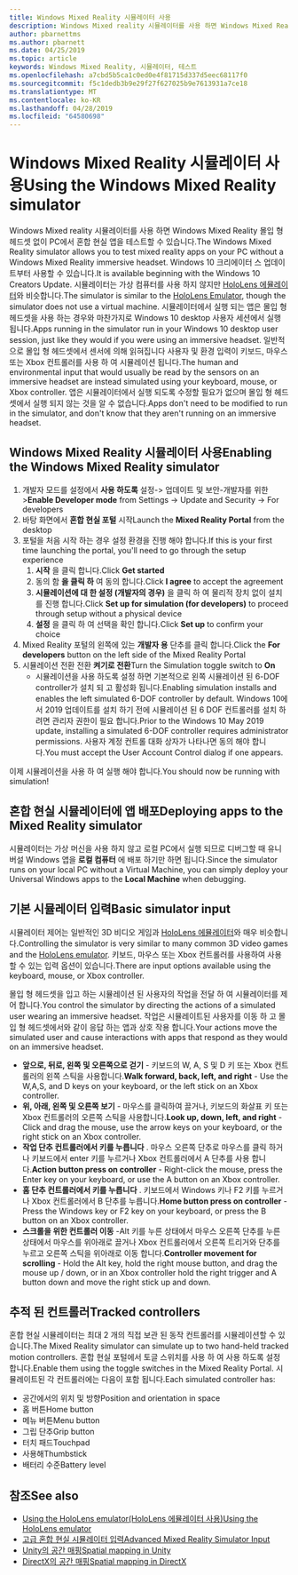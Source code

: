 ```yaml
---
title: Windows Mixed Reality 시뮬레이터 사용
description: Windows Mixed reality 시뮬레이터를 사용 하면 Windows Mixed Reality 몰입 형 헤드셋 없이 PC에서 혼합 현실 앱을 테스트할 수 있습니다.
author: pbarnettms
ms.author: pbarnett
ms.date: 04/25/2019
ms.topic: article
keywords: Windows Mixed Reality, 시뮬레이터, 테스트
ms.openlocfilehash: a7cbd5b5ca1c0ed0e4f81715d337d5eec68117f0
ms.sourcegitcommit: f5c1dedb3b9e29f27f627025b9e7613931a7ce18
ms.translationtype: MT
ms.contentlocale: ko-KR
ms.lasthandoff: 04/28/2019
ms.locfileid: "64580698"
---
```

# <a name="using-the-windows-mixed-reality-simulator"></a><span data-ttu-id="99c95-104">Windows Mixed Reality 시뮬레이터 사용</span><span class="sxs-lookup"><span data-stu-id="99c95-104">Using the Windows Mixed Reality simulator</span></span>

<span data-ttu-id="99c95-105">Windows Mixed reality 시뮬레이터를 사용 하면 Windows Mixed Reality 몰입 형 헤드셋 없이 PC에서 혼합 현실 앱을 테스트할 수 있습니다.</span><span class="sxs-lookup"><span data-stu-id="99c95-105">The Windows Mixed Reality simulator allows you to test mixed reality apps on your PC without a Windows Mixed Reality immersive headset.</span></span> <span data-ttu-id="99c95-106">Windows 10 크리에이터 스 업데이트부터 사용할 수 있습니다.</span><span class="sxs-lookup"><span data-stu-id="99c95-106">It is available beginning with the Windows 10 Creators Update.</span></span> <span data-ttu-id="99c95-107">시뮬레이터는 가상 컴퓨터를 사용 하지 않지만 [HoloLens 에뮬레이터](using-the-hololens-emulator.md)와 비슷합니다.</span><span class="sxs-lookup"><span data-stu-id="99c95-107">The simulator is similar to the [HoloLens Emulator](using-the-hololens-emulator.md), though the simulator does not use a virtual machine.</span></span> <span data-ttu-id="99c95-108">시뮬레이터에서 실행 되는 앱은 몰입 형 헤드셋을 사용 하는 경우와 마찬가지로 Windows 10 desktop 사용자 세션에서 실행 됩니다.</span><span class="sxs-lookup"><span data-stu-id="99c95-108">Apps running in the simulator run in your Windows 10 desktop user session, just like they would if you were using an immersive headset.</span></span> <span data-ttu-id="99c95-109">일반적으로 몰입 형 헤드셋에서 센서에 의해 읽혀집니다 사용자 및 환경 입력이 키보드, 마우스 또는 Xbox 컨트롤러를 사용 하 여 시뮬레이션 됩니다.</span><span class="sxs-lookup"><span data-stu-id="99c95-109">The human and environmental input that would usually be read by the sensors on an immersive headset are instead simulated using your keyboard, mouse, or Xbox controller.</span></span> <span data-ttu-id="99c95-110">앱은 시뮬레이터에서 실행 되도록 수정할 필요가 없으며 몰입 형 헤드셋에서 실행 되지 않는 것을 알 수 없습니다.</span><span class="sxs-lookup"><span data-stu-id="99c95-110">Apps don't need to be modified to run in the simulator, and don't know that they aren't running on an immersive headset.</span></span>

## <a name="enabling-the-windows-mixed-reality-simulator"></a><span data-ttu-id="99c95-111">Windows Mixed Reality 시뮬레이터 사용</span><span class="sxs-lookup"><span data-stu-id="99c95-111">Enabling the Windows Mixed Reality simulator</span></span>

1. <span data-ttu-id="99c95-112">개발자 모드를 설정에서 **사용 하도록** 설정-> 업데이트 및 보안-개발자를 위한 ></span><span class="sxs-lookup"><span data-stu-id="99c95-112">**Enable Developer mode** from Settings -> Update and Security -> For developers</span></span>
2. <span data-ttu-id="99c95-113">바탕 화면에서 **혼합 현실 포털** 시작</span><span class="sxs-lookup"><span data-stu-id="99c95-113">Launch the **Mixed Reality Portal** from the desktop</span></span>
3. <span data-ttu-id="99c95-114">포털을 처음 시작 하는 경우 설정 환경을 진행 해야 합니다.</span><span class="sxs-lookup"><span data-stu-id="99c95-114">If this is your first time launching the portal, you'll need to go through the setup experience</span></span>
   1. <span data-ttu-id="99c95-115">**시작** 을 클릭 합니다.</span><span class="sxs-lookup"><span data-stu-id="99c95-115">Click **Get started**</span></span>
   2. <span data-ttu-id="99c95-116">동의 함 **을 클릭 하** 여 동의 합니다.</span><span class="sxs-lookup"><span data-stu-id="99c95-116">Click **I agree** to accept the agreement</span></span>
   3. <span data-ttu-id="99c95-117">**시뮬레이션에 대 한 설정 (개발자의 경우)** 을 클릭 하 여 물리적 장치 없이 설치를 진행 합니다.</span><span class="sxs-lookup"><span data-stu-id="99c95-117">Click **Set up for simulation (for developers)** to proceed through setup without a physical device</span></span>
   4. <span data-ttu-id="99c95-118">**설정** 을 클릭 하 여 선택을 확인 합니다.</span><span class="sxs-lookup"><span data-stu-id="99c95-118">Click **Set up** to confirm your choice</span></span>
4. <span data-ttu-id="99c95-119">Mixed Reality 포털의 왼쪽에 있는 **개발자 용** 단추를 클릭 합니다.</span><span class="sxs-lookup"><span data-stu-id="99c95-119">Click the **For developers** button on the left side of the Mixed Reality Portal</span></span>
5. <span data-ttu-id="99c95-120">시뮬레이션 전환 전환 **켜기로 전환**</span><span class="sxs-lookup"><span data-stu-id="99c95-120">Turn the Simulation toggle switch to **On**</span></span>
   * <span data-ttu-id="99c95-121">시뮬레이션을 사용 하도록 설정 하면 기본적으로 왼쪽 시뮬레이션 된 6-DOF controller가 설치 되 고 활성화 됩니다.</span><span class="sxs-lookup"><span data-stu-id="99c95-121">Enabling simulation installs and enables the left simulated 6-DOF controller by default.</span></span>  <span data-ttu-id="99c95-122">Windows 10에서 2019 업데이트를 설치 하기 전에 시뮬레이션 된 6 DOF 컨트롤러를 설치 하려면 관리자 권한이 필요 합니다.</span><span class="sxs-lookup"><span data-stu-id="99c95-122">Prior to the Windows 10 May 2019 update, installing a simulated 6-DOF controller requires administrator permissions.</span></span>  <span data-ttu-id="99c95-123">사용자 계정 컨트롤 대화 상자가 나타나면 동의 해야 합니다.</span><span class="sxs-lookup"><span data-stu-id="99c95-123">You must accept the User Account Control dialog if one appears.</span></span>

<span data-ttu-id="99c95-124">이제 시뮬레이션을 사용 하 여 실행 해야 합니다.</span><span class="sxs-lookup"><span data-stu-id="99c95-124">You should now be running with simulation!</span></span>

## <a name="deploying-apps-to-the-mixed-reality-simulator"></a><span data-ttu-id="99c95-125">혼합 현실 시뮬레이터에 앱 배포</span><span class="sxs-lookup"><span data-stu-id="99c95-125">Deploying apps to the Mixed Reality simulator</span></span>

<span data-ttu-id="99c95-126">시뮬레이터는 가상 머신을 사용 하지 않고 로컬 PC에서 실행 되므로 디버그할 때 유니버설 Windows 앱을 **로컬 컴퓨터** 에 배포 하기만 하면 됩니다.</span><span class="sxs-lookup"><span data-stu-id="99c95-126">Since the simulator runs on your local PC without a Virtual Machine, you can simply deploy your Universal Windows apps to the **Local Machine** when debugging.</span></span>

## <a name="basic-simulator-input"></a><span data-ttu-id="99c95-127">기본 시뮬레이터 입력</span><span class="sxs-lookup"><span data-stu-id="99c95-127">Basic simulator input</span></span>

<span data-ttu-id="99c95-128">시뮬레이터 제어는 일반적인 3D 비디오 게임과 [HoloLens 에뮬레이터](using-the-hololens-emulator.md)와 매우 비슷합니다.</span><span class="sxs-lookup"><span data-stu-id="99c95-128">Controlling the simulator is very similar to many common 3D video games and the [HoloLens emulator](using-the-hololens-emulator.md).</span></span> <span data-ttu-id="99c95-129">키보드, 마우스 또는 Xbox 컨트롤러를 사용하여 사용할 수 있는 입력 옵션이 있습니다.</span><span class="sxs-lookup"><span data-stu-id="99c95-129">There are input options available using the keyboard, mouse, or Xbox controller.</span></span>

<span data-ttu-id="99c95-130">몰입 형 헤드셋을 입고 하는 시뮬레이션 된 사용자의 작업을 전달 하 여 시뮬레이터를 제어 합니다.</span><span class="sxs-lookup"><span data-stu-id="99c95-130">You control the simulator by directing the actions of a simulated user wearing an immersive headset.</span></span> <span data-ttu-id="99c95-131">작업은 시뮬레이트된 사용자를 이동 하 고 몰입 형 헤드셋에서와 같이 응답 하는 앱과 상호 작용 합니다.</span><span class="sxs-lookup"><span data-stu-id="99c95-131">Your actions move the simulated user and cause interactions with apps that respond as they would on an immersive headset.</span></span>
* <span data-ttu-id="99c95-132">**앞으로, 뒤로, 왼쪽 및 오른쪽으로 걷기** - 키보드의 W, A, S 및 D 키 또는 Xbox 컨트롤러의 왼쪽 스틱을 사용합니다.</span><span class="sxs-lookup"><span data-stu-id="99c95-132">**Walk forward, back, left, and right** - Use the W,A,S, and D keys on your keyboard, or the left stick on an Xbox controller.</span></span>
* <span data-ttu-id="99c95-133">**위, 아래, 왼쪽 및 오른쪽 보기** - 마우스를 클릭하여 끌거나, 키보드의 화살표 키 또는 Xbox 컨트롤러의 오른쪽 스틱을 사용합니다.</span><span class="sxs-lookup"><span data-stu-id="99c95-133">**Look up, down, left, and right** - Click and drag the mouse, use the arrow keys on your keyboard, or the right stick on an Xbox controller.</span></span>
* <span data-ttu-id="99c95-134">**작업 단추 컨트롤러에서 키를 누릅니다** . 마우스 오른쪽 단추로 마우스를 클릭 하거나 키보드에서 enter 키를 누르거나 Xbox 컨트롤러에서 A 단추를 사용 합니다.</span><span class="sxs-lookup"><span data-stu-id="99c95-134">**Action button press on controller** - Right-click the mouse, press the Enter key on your keyboard, or use the A button on an Xbox controller.</span></span>
* <span data-ttu-id="99c95-135">**홈 단추 컨트롤러에서 키를 누릅니다** . 키보드에서 Windows 키나 F2 키를 누르거나 Xbox 컨트롤러에서 B 단추를 누릅니다.</span><span class="sxs-lookup"><span data-stu-id="99c95-135">**Home button press on controller** - Press the Windows key or F2 key on your keyboard, or press the B button on an Xbox controller.</span></span>
* <span data-ttu-id="99c95-136">**스크롤을 위한 컨트롤러 이동** -Alt 키를 누른 상태에서 마우스 오른쪽 단추를 누른 상태에서 마우스를 위아래로 끌거나 Xbox 컨트롤러에서 오른쪽 트리거와 단추를 누르고 오른쪽 스틱을 위아래로 이동 합니다.</span><span class="sxs-lookup"><span data-stu-id="99c95-136">**Controller movement for scrolling** - Hold the Alt key, hold the right mouse button, and drag the mouse up / down, or in an Xbox controller hold the right trigger and A button down and move the right stick up and down.</span></span>

## <a name="tracked-controllers"></a><span data-ttu-id="99c95-137">추적 된 컨트롤러</span><span class="sxs-lookup"><span data-stu-id="99c95-137">Tracked controllers</span></span>

<span data-ttu-id="99c95-138">혼합 현실 시뮬레이터는 최대 2 개의 직접 보관 된 동작 컨트롤러를 시뮬레이션할 수 있습니다.</span><span class="sxs-lookup"><span data-stu-id="99c95-138">The Mixed Reality simulator can simulate up to two hand-held tracked motion controllers.</span></span> <span data-ttu-id="99c95-139">혼합 현실 포털에서 토글 스위치를 사용 하 여 사용 하도록 설정 합니다.</span><span class="sxs-lookup"><span data-stu-id="99c95-139">Enable them using the toggle switches in the Mixed Reality Portal.</span></span> <span data-ttu-id="99c95-140">시뮬레이트된 각 컨트롤러에는 다음이 포함 됩니다.</span><span class="sxs-lookup"><span data-stu-id="99c95-140">Each simulated controller has:</span></span>
* <span data-ttu-id="99c95-141">공간에서의 위치 및 방향</span><span class="sxs-lookup"><span data-stu-id="99c95-141">Position and orientation in space</span></span>
* <span data-ttu-id="99c95-142">홈 버튼</span><span class="sxs-lookup"><span data-stu-id="99c95-142">Home button</span></span>
* <span data-ttu-id="99c95-143">메뉴 버튼</span><span class="sxs-lookup"><span data-stu-id="99c95-143">Menu button</span></span>
* <span data-ttu-id="99c95-144">그립 단추</span><span class="sxs-lookup"><span data-stu-id="99c95-144">Grip button</span></span>
* <span data-ttu-id="99c95-145">터치 패드</span><span class="sxs-lookup"><span data-stu-id="99c95-145">Touchpad</span></span>
* <span data-ttu-id="99c95-146">사용해</span><span class="sxs-lookup"><span data-stu-id="99c95-146">Thumbstick</span></span>
* <span data-ttu-id="99c95-147">배터리 수준</span><span class="sxs-lookup"><span data-stu-id="99c95-147">Battery level</span></span>

## <a name="see-also"></a><span data-ttu-id="99c95-148">참조</span><span class="sxs-lookup"><span data-stu-id="99c95-148">See also</span></span>
* [<span data-ttu-id="99c95-149">Using the HoloLens emulator(HoloLens 에뮬레이터 사용)</span><span class="sxs-lookup"><span data-stu-id="99c95-149">Using the HoloLens emulator</span></span>](using-the-hololens-emulator.md)
* [<span data-ttu-id="99c95-150">고급 혼합 현실 시뮬레이터 입력</span><span class="sxs-lookup"><span data-stu-id="99c95-150">Advanced Mixed Reality Simulator Input</span></span>](advanced-hololens-emulator-and-mixed-reality-simulator-input.md)
* [<span data-ttu-id="99c95-151">Unity의 공간 매핑</span><span class="sxs-lookup"><span data-stu-id="99c95-151">Spatial mapping in Unity</span></span>](spatial-mapping-in-unity.md)
* [<span data-ttu-id="99c95-152">DirectX의 공간 매핑</span><span class="sxs-lookup"><span data-stu-id="99c95-152">Spatial mapping in DirectX</span></span>](spatial-mapping-in-directx.md)
